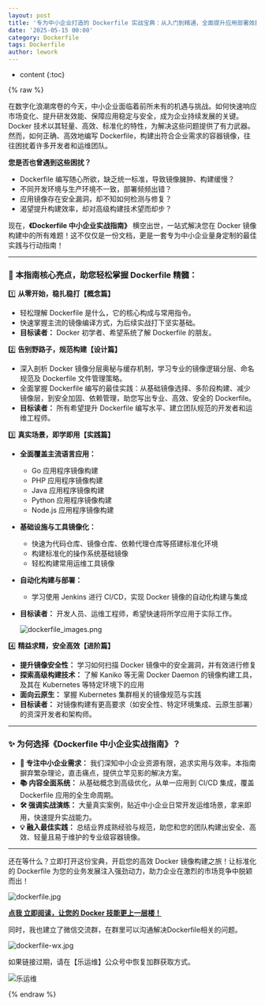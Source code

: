 ```yaml
---
layout: post
title: '专为中小企业打造的 Dockerfile 实战宝典：从入门到精通，全面提升应用部署效能！'
date: '2025-05-15 00:00'
category: Dockerfile
tags: Dockerfile
author: lework
---
```

* content
{:toc}

{% raw %}


在数字化浪潮席卷的今天，中小企业面临着前所未有的机遇与挑战。如何快速响应市场变化、提升研发效能、保障应用稳定与安全，成为企业持续发展的关键。Docker 技术以其轻量、高效、标准化的特性，为解决这些问题提供了有力武器。然而，如何正确、高效地编写 Dockerfile，构建出符合企业需求的容器镜像，往往困扰着许多开发者和运维团队。

**您是否也曾遇到这些困扰？**

- Dockerfile 编写随心所欲，缺乏统一标准，导致镜像臃肿、构建缓慢？
- 不同开发环境与生产环境不一致，部署频频出错？
- 应用镜像存在安全漏洞，却不知如何检测与修复？
- 渴望提升构建效率，却对高级构建技术望而却步？

现在，**《Dockerfile 中小企业实战指南》** 横空出世，一站式解决您在 Docker 镜像构建中的所有难题！这不仅仅是一份文档，更是一套专为中小企业量身定制的最佳实践与行动指南！




---

### 🌟 **本指南核心亮点，助您轻松掌握 Dockerfile 精髓：**

1️⃣ **从零开始，稳扎稳打【概念篇】**

- 轻松理解 Dockerfile 是什么，它的核心构成与常用指令。
- 快速掌握主流的镜像编译方式，为后续实战打下坚实基础。
- **目标读者：** Docker 初学者、希望系统了解 Dockerfile 的朋友。

2️⃣ **告别野路子，规范构建【设计篇】**

- 深入剖析 Docker 镜像分层奥秘与缓存机制，学习专业的镜像逻辑分层、命名规范及 Dockerfile 文件管理策略。
- 全面掌握 Dockerfile 编写的最佳实践：从基础镜像选择、多阶段构建、减少镜像层，到安全加固、依赖管理，助您写出专业、高效、安全的 Dockerfile。
- **目标读者：** 所有希望提升 Dockerfile 编写水平、建立团队规范的开发者和运维工程师。

3️⃣ **真实场景，即学即用【实践篇】**

- **全面覆盖主流语言应用：**
  - Go 应用程序镜像构建
  - PHP 应用程序镜像构建
  - Java 应用程序镜像构建
  - Python 应用程序镜像构建
  - Node.js 应用程序镜像构建
- **基础设施与工具镜像化：**
  - 快速为代码仓库、镜像仓库、依赖代理仓库等搭建标准化环境
  - 构建标准化的操作系统基础镜像
  - 轻松构建常用运维工具镜像
- **自动化构建与部署：**
  - 学习使用 Jenkins 进行 CI/CD，实现 Docker 镜像的自动化构建与集成
- **目标读者：** 开发人员、运维工程师，希望快速将所学应用于实际工作。

  ![dockerfile_images.png](\assets\images\2025\dockerfile_images.png)

4️⃣ **精益求精，安全高效【进阶篇】**

- **提升镜像安全性：** 学习如何扫描 Docker 镜像中的安全漏洞，并有效进行修复
- **探索高级构建技术：** 了解 Kaniko 等无需 Docker Daemon 的镜像构建工具，及其在 Kubernetes 等特定环境下的应用
- **面向云原生：** 掌握 Kubernetes 集群相关的镜像规范与实践
- **目标读者：** 对镜像构建有更高要求（如安全性、特定环境集成、云原生部署）的资深开发者和架构师。

---

### ✨ **为何选择《Dockerfile 中小企业实战指南》？**

- **🎯 专注中小企业需求：** 我们深知中小企业资源有限，追求实用与效率。本指南摒弃繁杂理论，直击痛点，提供立竿见影的解决方案。
- **📚 内容全面系统：** 从基础概念到高级优化，从单一应用到 CI/CD 集成，覆盖 Dockerfile 应用的全生命周期。
- **🛠️ 强调实战演练：** 大量真实案例，贴近中小企业日常开发运维场景，拿来即用，快速提升实战能力。
- **💡 融入最佳实践：** 总结业界成熟经验与规范，助您和您的团队构建出安全、高效、轻量且易于维护的专业级容器镜像。

---

还在等什么？立即打开这份宝典，开启您的高效 Docker 镜像构建之旅！让标准化的 Dockerfile 为您的业务发展注入强劲动力，助力企业在激烈的市场竞争中脱颖而出！


  ![dockerfile.jpg](\assets\images\2025\dockerfile.jpg)


[**点我 立即阅读，让您的 Docker 技能更上一层楼！**](https://mp.weixin.qq.com/mp/appmsgalbum?__biz=MzU5MzgyMDAyNQ==&action=getalbum&album_id=3950605469210558464&from_itemidx=1&from_msgid=2247484059#wechat_redirect)


同时，我也建立了微信交流群，在群里可以沟通解决Dockerfile相关的问题。

  ![dockerfile-wx.jpg](\assets\images\2025\dockerfile-wx.jpg)


如果链接过期，请在【乐运维】公众号中恢复加群获取方式。

  ![乐运维](\assets\images\2025\leyunwei.jpg)


{% endraw %}